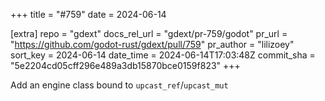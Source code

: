 +++
title = "#759"
date = 2024-06-14

[extra]
repo = "gdext"
docs_rel_url = "gdext/pr-759/godot"
pr_url = "https://github.com/godot-rust/gdext/pull/759"
pr_author = "lilizoey"
sort_key = 2024-06-14
date_time = 2024-06-14T17:03:48Z
commit_sha = "5e2204cd05cff296e489a3db15870bce0159f823"
+++

Add an engine class bound to `upcast_ref`/`upcast_mut`
